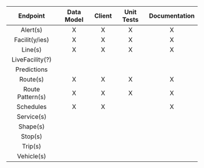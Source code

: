 |     Endpoint     |   Data Model   |  Client  | Unit Tests |    Documentation    |
|:----------------:|:--------------:|:--------:|:----------:|:-------------------:|
|     Alert(s)     |        X       |    X     |     X      |          X          |
|  Facilit(y/ies)  |        X       |    X     |     X      |          X          |
|      Line(s)     |        X       |    X     |     X      |          X          |
|  LiveFacility(?) |                |          |            |                     |
|    Predictions   |                |          |            |                     |
|     Route(s)     |        X       |    X     |     X      |          X          |
| Route Pattern(s) |        X       |    X     |     X      |          X          |
|     Schedules    |        X       |    X     |            |          X          |
|    Service(s)    |                |          |            |                     |
|     Shape(s)     |                |          |            |                     |
|      Stop(s)     |                |          |            |                     |
|      Trip(s)     |                |          |            |                     |
|    Vehicle(s)    |                |          |            |                     |
